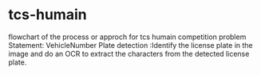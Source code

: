 # tcs-humain
flowchart of the process or approch for tcs humain competition
problem Statement:
VehicleNumber
Plate detection :Identify the license plate in the image and do an OCR to extract the characters from the
detected license plate.
